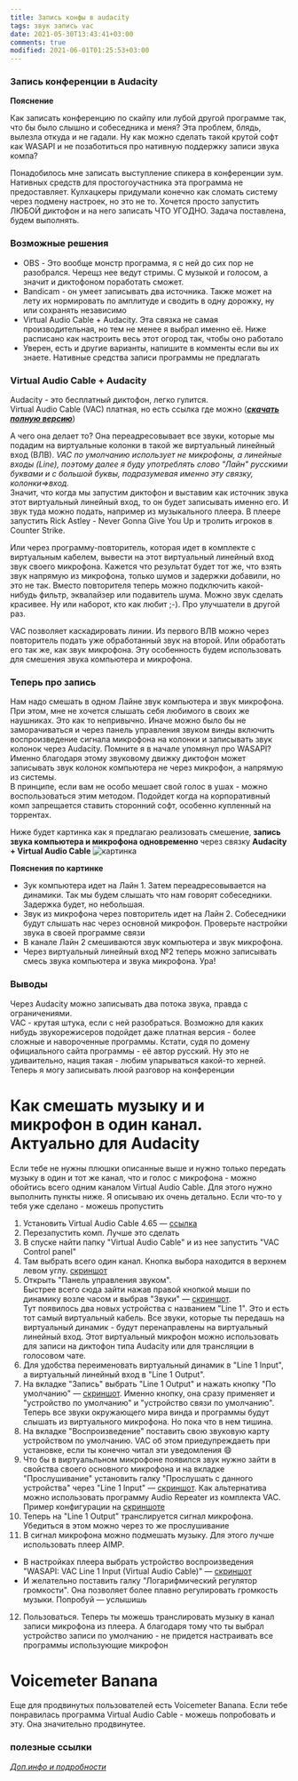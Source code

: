 ```yaml
---
title: Запись конфы в audacity
tags: звук запись vac
date: 2021-05-30T13:43:41+03:00
comments: true
modified: 2021-06-01T01:25:53+03:00
---
```


### **Запись конференции в Audacity**
**Пояснение**

Как записать конференцию по скайпу или лубой другой программе так, что бы было слышно и собеседника и меня? Эта проблем, блядь, вылезла откуда и не гадали. Ну как можно сделать такой крутой софт как WASAPI и не позаботиться про нативную поддержку записи звука компа?

Понадобилось мне записать выступление спикера в конференции зум. Нативных средств для простогоучастника эта программа не предоставляет. Кулхацкеры придумали конечно как сломать систему через подмену настроек, но это не то. Хочется просто запустить ЛЮБОЙ диктофон и на него записать ЧТО УГОДНО. Задача поставлена, будем выполнять.

### **Возможные решения**
* OBS - Это вообще монстр программа, я с ней до сих пор не разобрался. Черещз нее ведут стримы. С музыкой и голосом, а значит и диктофоном поработать сможет.
* Bandicam - он умеет записывать два источника. Также может на лету их нормировать по амплитуде и сводить в одну дорожку, ну или сохранять независимо
* Virtual Audio Cable + Audacity. Эта связка не самая производительная, но тем не менее я выбрал именно её. Ниже расписано как настроить весь этот огород так, чтобы оно работало
* Уверен, есть и другие варианты, напишите в комменты если вы их знаете. Нативные средства записи программы не предлагать 

### **Virtual Audio Cable + Audacity** 
Audacity - это бесплатный диктофон, легко гулится.  
Virtual Audio Cable (VAC) платная, но есть ссылка где можно ([_**скачать полную версию**_](https://youtu.be/dQw4w9WgXcQ))  

А чего она делает то? Она переадресовывает все звуки, которые мы подадим на виртуальные колонки в такой же виртуальный линейный вход (ВЛВ). *VAC по умолчанию использует не микрофоны, а линейные входы (Line), поэтому далее я буду употреблять слово "Лайн" русскими буквами и с большой буквы, подразумевая именно эту связку, колонки=>вход.*  
Значит, что когда мы запустим диктофон и выставим как источник звука этот виртуальный линейный вход, то он будет записывать именно его. И звук туда можно подать, например из музыкального плеера. В плеере запустить Rick Astley - Never Gonna Give You Up и тролить игроков в Counter Strike.

Или через программу-повторитель, которая идет в комплекте с виртуальным кабелем, вывести на этот виртуальный линейный вход звук своего микрофона. Кажется что результат будет тот же, что взять звук напрямую из микрофона, только шумов и задержки добавили, но это не так. Вместо повторителя теперь можно подключить какой-нибудь фильтр, эквалайзер или подавитель шума. Можно звук сделать красивее. Ну или наборот, кто как любит ;-). Про улучшатели в другой раз.  

VAC позволяет каскадировать линии. Из первого ВЛВ можно через повторитель подать уже обработанный звук на второй. Или обработать его так же, как звук микрофона. Эту особенность будем использовать для смешения звука компьютера и микрофона.

### **Теперь про запись**  
Нам надо смешать в одном Лайне звук компьютера и звук микрофона. При этом, мне не хочется слышать себя любимого в своих же наушниках. Это как то непривычно. Иначе можно было бы не заморачиваться и через панель управления звуком винды включить воспроизведение сигнала микрофона на колонки и записывать звук колонок через Audacity. Помните я в начале упомянул про WASAPI? Именно благодаря этому звуковому движку диктофон может записывать звук колонок компьютера не через микрофон, а напрямую из системы.  
В принципе, если вам не особо мешает свой голос в ушах - можно воспользоваться этим методом. Подойдет когда на корпоративный комп запрещается ставить сторонний софт, особенно купленный на торрентах.  

Ниже будет картинка как я предлагаю реализовать смешение, **запись звука компьютера и микрофона одновременно** через связку **Audacity + Virtual Audio Cable**
![картинка](https://user-images.githubusercontent.com/17731587/115925520-eb4b7d80-a489-11eb-94bd-3ce907904a2f.jpg)

**Пояснения по картинке**  
- Зук компьютера идет на Лайн 1. Затем переадресовывается на динамики. Так мы будем слышать что нам говорят собеседники. Задержка будет, но небольшая.
- Звук из микрофона через повторитель идет на Лайн 2. Собеседники будут слышать нас через основной микрофон. Проверьте настройки звука в своей программе связи
- В канале Лайн 2 смешиваются звук компьютера и звук микрофона. 
- Через виртуальный линейный вход №2 теперь можно записывать смесь звука компьютера и звука микрофона. Ура!

### **Выводы**
Через Audacity можно записывать два потока звука, правда с ограничениями.  
VAC - крутая штука, если с ней разобраться. Возможно для каких нибудь звукорежисеров подойдет даже платная версия - более сложные и навороченные программы. Кстати, судя по домену официального сайта программы - её автор русский. Ну это не удиваительно, нация такая - любим упарываться какой-то херней.  
Теперь я могу записывать люой разговор на конференции




# Как смешать музыку и и микрофон в один канал. Актуально для Audacity
Если тебе не нужны плюшки описанные выше и нужно только передать музыку в один и тот же канал, что и голос с микрофона - можно обойтись всего одним каналом Virtual Audio Cable.
Для этого нужно выполнить пункты ниже. Я описываю их очень детально. Если что-то у тебя уже сделано - можешь пропустить
1. Установить Virtual Audio Cable 4.65 — [ссылка](https://t.me/FeelSoftWin/193)
2. Перезапустить комп. Лучше это сделать
3. В спуске найти папку "Virtual Audio Cable" и из нее запустить "VAC Control panel"
4. Там выбрать всего один канал. Кнопка выбора находится в верхнем левом углу. [скриншот](https://user-images.githubusercontent.com/17731587/126036598-505e06e2-a2ea-45d3-8704-8227f9110193.png)
5. Открыть "Панель управления звуком".  
Быстрее всего сюда зайти нажав правой кнопкой мыши по динамику возле часом и выбрав "Звуки" — [скриншот](https://user-images.githubusercontent.com/17731587/126035953-e310b7b1-71b4-4bab-815a-736562ea8f46.png).  
Тут появилось два новых устройства с названием "Line 1". Это и есть тот самый виртуальный кабель. Все звуки, которые ты передашь на виртуальный динамик - будут перенаправлены на виртуальный линейный вход. Этот виртуальный микрофон можно использовать для записи на диктофон типа Audacity или для трансляции в голосовом чате.
6. Для удобства переименовать виртуальный динамик в "Line 1 Input", а виртуальный линейный вход в "Line 1 Output".  
7. На вкладке "Запись" выбрать "Line 1 Output" и нажать кнопку "По умолчанию" — [скриншот](https://user-images.githubusercontent.com/17731587/126036206-12f9c9cd-0d9c-4c65-acd5-242ede66d9bf.png). Именно кнопку, она сразу применяет и "устройство по умолчанию" и "устройство связи по умолчанию". Теперь все звуки окружающего мира винда и программы будут слышать из виртуального микрофона. Но пока что в нем тишина.
8. На вкладке "Воспроизведение" поставить свою звуковую карту устройством по умолчанию. VAC об этом приедупреждаеть при установке, если ты конечно читал эти уведомления 😄
9. Что бы в виртуальльном микрофоне появился звук нужно зайти в свойства своего основного микрофона и на вкладке "Прослушивание" установить галку "Прослушать с данного устройства" через "Line 1 Input" — [скриншот](https://user-images.githubusercontent.com/17731587/126035780-e9ce59e2-474b-4357-8134-30808287333b.png). Как альтернатива можно использовать программу Audio Repeater из комплекта VAC. Пример конфигурации на [скриншоте](https://user-images.githubusercontent.com/17731587/126037201-d6331c13-a9f5-40dd-8c4b-3042fceb7aca.png)
10. Теперь на "Line 1 Output" транслируется сигнал микрофона. Убедиться в этом можно через то же прослушивание
11. В сигнал микрофона можно подмешать музыку. Для этого лучше использовать плеер AIMP.
  - В настройках плеера выбрать устройство воспроизведения "WASAPI: VAC Line 1 Input (Virtual Audio Cable)" — [скриншот](https://user-images.githubusercontent.com/17731587/126036360-0783d687-4efc-429e-9d3f-44c9a08e891a.png)
  - И желательно поставить галку "Логарифмический регулятор громкости". Она позволяет более плавно регулировать громкость музыки. Попробуй — услышишь
12. Пользоваться. Теперь ты можешь транслировать музыку в канал записи микрофона из плеера. А благодаря тому что ты выбрал устройство записи по умолчанию - не придется настраивать все программы использующие микрофон

# Voicemeter Banana
Еще для продвинутых пользователей есть Voicemeter Banana. Если тебе понравилась программа Virtual Audio Cable - можешь попробовать и эту. Она значительно продвинутее. 


### полезные ссылки
_[Доп.инфо и подробности](https://idej.net/hardware/69-rasshirennaya-nastroyka-virtual-audio-cable.html)_



